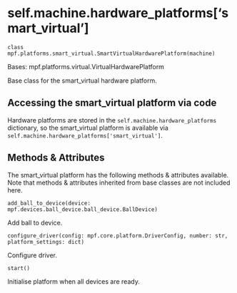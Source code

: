 
# self.machine.hardware_platforms[‘smart_virtual’]

`class mpf.platforms.smart_virtual.SmartVirtualHardwarePlatform(machine)`

Bases: mpf.platforms.virtual.VirtualHardwarePlatform

Base class for the smart_virtual hardware platform.

## Accessing the smart_virtual platform via code

Hardware platforms are stored in the `self.machine.hardware_platforms` dictionary, so the smart_virtual platform is available via `self.machine.hardware_platforms['smart_virtual']`.

## Methods & Attributes

The smart_virtual platform has the following methods & attributes available. Note that methods & attributes inherited from base classes are not included here.

`add_ball_to_device(device: mpf.devices.ball_device.ball_device.BallDevice)`

Add ball to device.

`configure_driver(config: mpf.core.platform.DriverConfig, number: str, platform_settings: dict)`

Configure driver.

`start()`

Initialise platform when all devices are ready.

